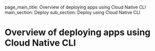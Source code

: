page_main_title: Overview of deploying apps using Cloud Native CLI
main_section: Deploy
sub_section: Deploy using Cloud Native CLI

# Overview of deploying apps using Cloud Native CLI
